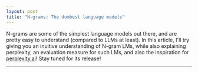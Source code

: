 ```yaml
---
layout: post
title: "N-grams: The dumbest language models"
---
```


N-grams are some of the simplest language models out there, and are pretty easy to understand (compared to LLMs at least). In this article, I'll try giving you an inuitive understanding of N-gram LMs, while also explaining perplexity, an evaluation measure for such LMs, and also the inspiration for [perplexity.ai](https://www.perplexity.ai)! Stay tuned for its release!

---

